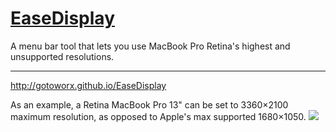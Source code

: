 # [EaseDisplay](http://gotoworx.github.io/EaseDisplay/)

A menu bar tool that lets you use MacBook Pro Retina's highest and unsupported resolutions.

---
http://gotoworx.github.io/EaseDisplay

As an example, a Retina MacBook Pro 13" can be set to 3360×2100 maximum resolution, as opposed to Apple's max supported 1680×1050.
![](http://gotoworx.github.io/EaseDisplay/images/capture1.png)
